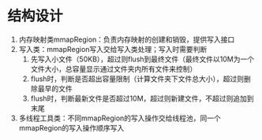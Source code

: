 # 结构设计

1. 内存映射类mmapRegion：负责内存映射的创建和销毁，提供写入接口
2. 写入类：mmapRegion写入交给写入类处理；写入时需要判断
   1. 先写入小文件（50KB），超过则flush到最终文件（最终文件以10M为一个文件大小，总容量显示通过文件夹内所有文件来控制）
   2. flush时，判断是否超出容量限制（计算文件夹下文件总大小），超过则删除最早的文件
   3. flush时，判断最新文件是否超过10M，超过则新建文件，不超过则追加到末尾
3. 多线程工具类：不同mmapRegion的写入操作交给线程池，同一个mmapRegion的写入操作顺序写入